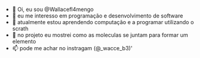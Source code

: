- 👋 Oi, eu sou @Wallacefl4mengo
- 👀 eu me interesso em programação e desenvolvimento de software
- 🌱 atualmente estou aprendendo computação e a programar utilizando o scrath
- 💞️ no projeto eu mostrei como as moleculas se juntam para formar um elemento
- 📫 pode me achar no instragam (@_wacce_b3)'

<!---
Wallacefl4mengo/Wallacefl4mengo is a ✨ special ✨ repository because its `README.md` (this file) appears on your GitHub profile.
You can click the Preview link to take a look at your changes.
--->
